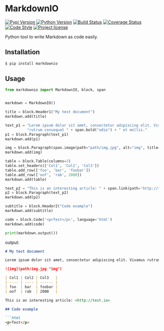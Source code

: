 # MarkdownIO
[![Pypi Version](https://img.shields.io/pypi/v/markdownio.svg)](https://pypi.org/project/markdownio/)
[![Python Version](https://img.shields.io/pypi/pyversions/markdownio)](https://pypi.org/project/markdownio/)
[![Build Status](https://travis-ci.org/u8slvn/markdownio.svg?branch=master)](https://travis-ci.org/u8slvn/markdownio)
[![Coverage Status](https://coveralls.io/repos/github/u8slvn/markdownio/badge.svg?branch=master)](https://coveralls.io/github/u8slvn/markdownio?branch=master)
[![Code Style](https://img.shields.io/badge/code%20style-black-000000.svg)](https://github.com/psf/black)
[![Project license](https://img.shields.io/pypi/l/markdownio)](https://pypi.org/project/markdownio/)

Python tool to write Markdown as code easily.

## Installation

```sh
$ pip install markdownio
```

## Usage

```python
from markdownio import MarkdownIO, block, span


markdown = MarkdownIO()

title = block.Header1("My test document")
markdown.add(title)

text_p1 = "Lorem ipsum dolor sit amet, consectetur adipiscing elit. Vivamus " \
          "rutrum consequat " + span.bold("odio") + " et mollis."
p1 = block.Paragraph(text_p1)
markdown.add(p1)

img = block.Paragraph(span.image(path="path/img.jpg", alt="img", title="img"))
markdown.add(img)

table = block.Table(columns=3)
table.set_headers(['Col1', 'Col2', 'Col3'])
table.add_row(['foo', 'bar', 'foobar'])
table.add_row(['oof', 'rab', 2000])
markdown.add(table)

text_p2 = "This is an interesting article: " + span.link(path='http://test.io')
p2 = block.Paragraph(text_p2)
markdown.add(p2)

subtitle = block.Header2("Code example")
markdown.add(subtitle)

code = block.Code('<p>Test</p>', language='html')
markdown.add(code)

print(markdown.output())
```

output:

~~~markdown
# My test document

Lorem ipsum dolor sit amet, consectetur adipiscing elit. Vivamus rutrum consequat **odio** et mollis.

![img](path/img.jpg "img")

| Col1 | Col2 | Col3   |
| ---- | ---- | ------ |
| foo  | bar  | foobar |
| oof  | rab  | 2000   |

This is an interesting article: <http://test.io>

## Code example

```html
<p>Test</p>
```
~~~
